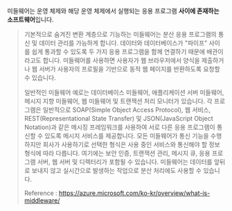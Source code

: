 미들웨어는 운영 체제와 해당 운영 체제에서 실행되는 응용 프로그램 **사이에 존재하는 소프트웨어**입니다. 

> 기본적으로 숨겨진 변환 계층으로 기능하는 미들웨어는 분산 응용 프로그램의 통신 및 데이터 관리를 가능하게 합니다. 데이터와 데이터베이스가 "파이프" 사이를 쉽게 통과할 수 있도록 두 가지 응용 프로그램을 함께 연결하기 때문에 배관이라고도 합니다. 미들웨어를 사용하면 사용자가 웹 브라우저에서 양식을 제출하거나 웹 서버가 사용자의 프로필을 기반으로 동적 웹 페이지를 반환하도록 요청할 수 있습니다.
>
> 일반적인 미들웨어 예로는 데이터베이스 미들웨어, 애플리케이션 서버 미들웨어, 메시지 지향 미들웨어, 웹 미들웨어 및 트랜잭션 처리 모니터가 있습니다. 각 프로그램은 일반적으로 SOAP(Simple Object Access Protocol), 웹 서비스, REST(Representational State Transfer) 및 JSON(JavaScript Object Notation)과 같은 메시징 프레임워크를 사용하여 서로 다른 응용 프로그램이 통신할 수 있도록 메시지 서비스를 제공합니다. 모든 미들웨어가 통신 기능을 수행하지만 회사가 사용하기로 선택한 형식은 사용 중인 서비스와 통신해야 할 정보 형식에 따라 다릅니다. 여기에는 보안 인증, 트랜잭션 관리, 메시지 큐, 응용 프로그램 서버, 웹 서버 및 디렉터리가 포함될 수 있습니다. 미들웨어는 데이터를 앞뒤로 보내지 않고 실시간으로 발생하는 작업으로 분산 처리에도 사용할 수 있습니다.
>
> Reference : https://azure.microsoft.com/ko-kr/overview/what-is-middleware/
